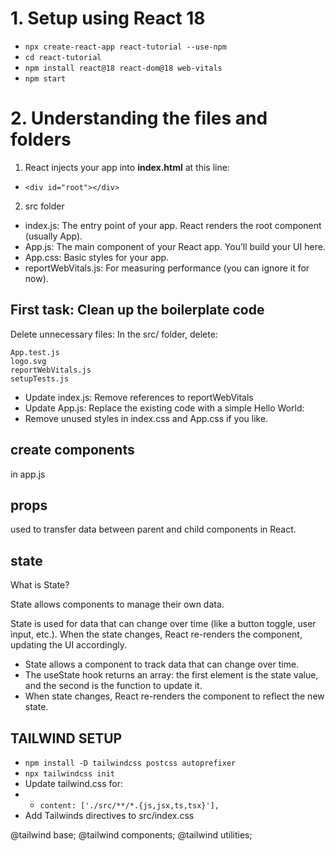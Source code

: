 # 1. Setup using React 18
- `npx create-react-app react-tutorial --use-npm`
- `cd react-tutorial`
- `npm install react@18 react-dom@18 web-vitals`
- `npm start`

# 2. Understanding the files and folders
1. React injects your app into **index.html** at this line:

- `<div id="root"></div>`

2. src folder
- index.js: The entry point of your app. React renders the root component (usually App).
- App.js: The main component of your React app. You’ll build your UI here.
- App.css: Basic styles for your app.
- reportWebVitals.js: For measuring performance (you can ignore it for now).

## First task: Clean up the boilerplate code

Delete unnecessary files: In the src/ folder, delete:

    App.test.js
    logo.svg
    reportWebVitals.js
    setupTests.js

- Update index.js: Remove references to reportWebVitals
- Update App.js: Replace the existing code with a simple Hello World:
- Remove unused styles in index.css and App.css if you like.


## create components
in app.js

## props
used to transfer data between parent and child components in React.

## state
What is State?

State allows components to manage their own data.

State is used for data that can change over time (like a button toggle, user input, etc.). When the state changes, React re-renders the component, updating the UI accordingly.

- State allows a component to track data that can change over time.
- The useState hook returns an array: the first element is the state value, and the second is the function to update it.
- When state changes, React re-renders the component to reflect the new state.

## TAILWIND SETUP
- `npm install -D tailwindcss postcss autoprefixer`
- `npx tailwindcss init`
- Update tailwind.css for:
- - `content: ['./src/**/*.{js,jsx,ts,tsx}'],`
- Add Tailwinds directives to src/index.css

@tailwind base;
@tailwind components;
@tailwind utilities;
